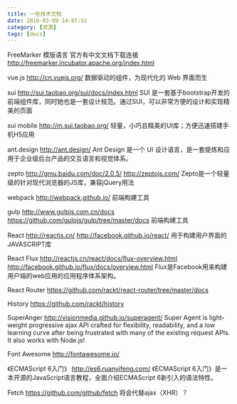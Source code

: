 ```yaml
---
title: 一些技术文档
date: 2016-03-09 14:07:51
category: [资源]
tags: [docs]
---
```


FreeMarker
模版语言
官方有中文文档下载连接
http://freemarker.incubator.apache.org/index.html

vue.js
http://cn.vuejs.org/
数据驱动的组件，为现代化的 Web 界面而生

sui
http://sui.taobao.org/sui/docs/index.html
SUI 是一套基于bootstrap开发的前端组件库，同时她也是一套设计规范。通过SUI，可以非常方便的设计和实现精美的页面

sui mobile
http://m.sui.taobao.org/
轻量，小巧且精美的UI库；方便迅速搭建手机H5应用

ant.design
http://ant.design/
Ant Design 是一个 UI 设计语言，是一套提炼和应用于企业级后台产品的交互语言和视觉体系。

zepto
http://gmu.baidu.com/doc/2.0.5/
http://zeptojs.com/
Zepto是一个轻量级的针对现代浏览器的JS库，兼容jQuery用法

webpack
http://webpack.github.io/
前端构建工具

gulp
http://www.gulpjs.com.cn/docs
https://github.com/gulpjs/gulp/tree/master/docs
前端构建工具

React
http://reactjs.cn/
http://facebook.github.io/react/
用于构建用户界面的JAVASCRIPT库

React Flux
http://reactjs.cn/react/docs/flux-overview.html
http://facebook.github.io/flux/docs/overview.html
Flux是Facebook用来构建用户端的web应用的应用程序体系架构。

React Router
https://github.com/rackt/react-router/tree/master/docs

History
https://github.com/rackt/history


SuperAnger
http://visionmedia.github.io/superagent/
Super Agent is light-weight progressive ajax API crafted for flexibility, readability, and a low learning curve after being frustrated with many of the existing request APIs. It also works with Node.js!</td>

Font Awesome
http://fontawesome.io/

《ECMAScript 6入门》
http://es6.ruanyifeng.com/
《ECMAScript 6入门》是一本开源的JavaScript语言教程，全面介绍ECMAScript 6新引入的语法特性。

Fetch
https://github.com/github/fetch
将会代替ajax（XHR）？
